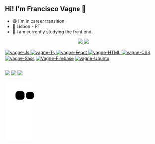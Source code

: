 ## Hi! I'm Francisco Vagne 👋

- 😄 I'm in career transition
- 📌 Lisbon - PT
- 🌱 I am currently studying the front end.


<div align="center">
  <a href="https://github.com/devwagnerdw">
  <img height="180em" src="https://github-readme-stats.vercel.app/api?username=devwagnerdw&show_icons=true&theme=dark&include_all_commits=true&count_private=true"/>
  <img height="180em" src="https://github-readme-stats.vercel.app/api/top-langs/?username=devwagnerdw&layout=compact&langs_count=7&theme=dark"/>
</div>

  <div style="display: inline_block"><br>
  <img align="center" alt="vagne-Js" height="30" width="40" src="https://user-images.githubusercontent.com/78514869/164557540-9518bb07-5937-4fcc-8af6-566f649e362d.svg">
  <img align="center" alt="vagne-Ts" height="30" width="40" src="https://user-images.githubusercontent.com/78514869/164557524-2bed18dc-2f32-4c35-ac66-2b56675fce66.svg">
  <img align="center" alt="vagne-React" height="30" width="40" src="https://user-images.githubusercontent.com/78514869/164557541-519288a3-e5d8-4f93-92d3-504b16fbad1d.svg">
  <img align="center" alt="vagne-HTML" height="30" width="40" src="https://user-images.githubusercontent.com/78514869/164557519-1b3651bf-e97b-4dd7-bd5d-6ba0c9fc23e3.svg">
  <img align="center" alt="vagne-CSS" height="30" width="40" src="https://user-images.githubusercontent.com/78514869/164557495-3b6d4708-1f63-4105-9b0a-59cfb505225f.svg">
  <img align="center" alt="vagne-Sass" height="30" width="40" src="https://user-images.githubusercontent.com/78514869/164557523-ebafa33e-17cd-4ddc-ae6e-d11af3d3dc01.svg">
  <img align="center" alt="Vagne-Firebase" height="30" width="40" src="https://user-images.githubusercontent.com/78514869/164557514-88977ae1-4d33-4af2-9552-b97cccb40d99.svg">
    <img align="center" alt="vagne-Ubuntu" height="30" width="40" src="https://user-images.githubusercontent.com/78514869/164557525-cec83bf6-43f8-48b9-92f6-1cc54af3792c.svg">
</div>
  
  ##
  
<div> 
  <a href="https://instagram.com/viniciosdev" target="_blank"><img src="https://img.shields.io/badge/-Instagram-%23E4405F?style=for-the-badge&logo=instagram&logoColor=white" target="_blank"></a>
  <a href = "mailto:francisco.viniciosti@gmail.com"><img src="https://img.shields.io/badge/-Gmail-%23333?style=for-the-badge&logo=gmail&logoColor=white" target="_blank"></a>
  <a href="https://www.linkedin.com/in/franciscoviniciosti" target="_blank"><img src="https://img.shields.io/badge/-LinkedIn-%230077B5?style=for-the-badge&logo=linkedin&logoColor=white" target="_blank"></a> 
 
  ![Snake animation](https://github.com/rafaballerini/rafaballerini/blob/output/github-contribution-grid-snake.svg)
 
</div>

